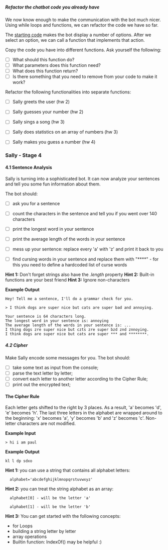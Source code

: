 ##### Refactor the chatbot code you already have

We now know enough to make the communication with the bot much nicer. Using while loops and functions, we can refactor the code we have so far.

The [starting code](https://github.com/hamburgcodingschool/fullstack-2020-4_learn2code/blob/main/code/lesson%206/hw_6.js) makes the bot display a number of options. After we select an option, we can call a function that implements that action.


Copy the code you have into different functions. Ask yourself the following:

- [ ] What should this function do?
- [ ] What parameters does this function need?
- [ ] What does this function return?
- [ ] Is there something that you need to remove from your code to make it work?

Refactor the following functionalities into separate functions:

- [ ] Sally greets the user (hw 2)
- [ ] Sally guesses your number (hw 2)
- [ ] Sally sings a song  (hw 3)
- [ ] Sally does statistics on an array of numbers (hw 3)
- [ ] Sally makes you guess a number   (hw 4)


### Sally - Stage 4

#### 4.1 Sentence Analysis

Sally is turning into a sophisticated bot. It can now analyze your sentences and tell you some fun information about them.

The bot should:

- [ ] ask you for a sentence
- [ ] count the characters in the sentence and tell you if you went over 140 characters
- [ ] print the longest word in your sentence
- [ ] print the average length of the words in your sentence
- [ ] mess up your sentence: replace every 'a' with 'z' and print it back to you
- [ ] find cursing words in your sentence and replace them with "****" - for this you need to define a hardcoded list of curse words


**Hint 1:** Don't forget strings also have the *.length* property
**Hint 2:** Built-in functions are your best friend
**Hint 3:** Ignore non-characters

**Example Output**
```
Hey! Tell me a sentence, I'll do a grammar check for you.

> I think dogs are super nice but cats are super bad and annoying.

Your sentence is 64 characters long.
The longest word in your sentence is: annoying
The average length of the words in your sentence is: ...
I thing dogs zre super nice but czts zre super bzd znd znnoying.
I think dogs are super nice but cats are super *** and ********.
```


##### 4.2 Cipher

Make Sally encode some messages for you. The bot should:

- [ ] take some text as input from the console;
- [ ] parse the text letter by letter;
- [ ] convert each letter to another letter according to the Cipher Rule;
- [ ] print out the encrypted text;

#### The Cipher Rule

Each letter gets shifted to the right by 3 places. As a result, 'a' becomes 'd', 'e' becomes 'h'. The last three letters in the alphabet are wrapped around to the beginning: 'x' becomes 'a', 'y' becomes 'b' and 'z' becomes 'c'. Non-letter characters are not modified.



**Example Input**

```
> hi i am paul
```

**Example Output**

```
kl l dp sdxo
```

**Hint 1:** you can use a string that contains all alphabet letters:

      alphabet='abcdefghijklmnopqrstuvwxyz'

**Hint 2:** you can treat the string alphabet as an array:

      alphabet[0] - will be the letter 'a'

      alphabet[1] - will be the letter 'b'

**Hint 3:** You can get started with the following concepts:

- for Loops
- building a string letter by letter
- array operations
- Builtin function: IndexOf() may be helpful :)
